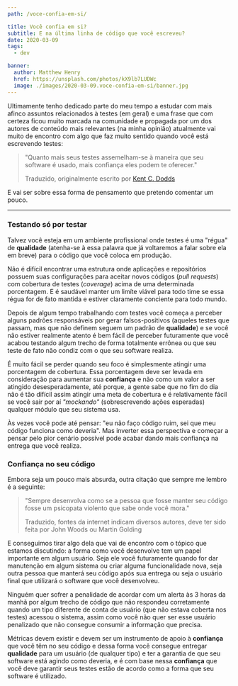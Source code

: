 ```yaml
---
path: /voce-confia-em-si/

title: Você confia em si?
subtitle: E na última linha de código que você escreveu?
date: 2020-03-09
tags:
  - dev

banner:
  author: Matthew Henry
  href: https://unsplash.com/photos/kX9lb7LUDWc
  image: ./images/2020-03-09.voce-confia-em-si/banner.jpg
---
```


Ultimamente tenho dedicado parte do meu tempo a estudar com mais afinco assuntos relacionados à testes (em geral) e uma frase que com certeza ficou muito marcada na comunidade e propagada por um dos autores de conteúdo mais relevantes (na minha opinião) atualmente vai muito de encontro com algo que faz muito sentido quando você está escrevendo testes:

> "Quanto mais seus testes assemelham-se à maneira que seu software é usado, mais confiança eles podem te oferecer."
>
> Traduzido, originalmente escrito por [Kent C. Dodds](https://twitter.com/kentcdodds/status/977018512689455106)

E vai ser sobre essa forma de pensamento que pretendo comentar um pouco.

---

### Testando só por testar
Talvez você esteja em um ambiente profissional onde testes é uma "régua" de **qualidade** (atenha-se à essa palavra que já voltaremos a falar sobre ela em breve) para o código que você coloca em produção.

Não é difícil encontrar uma estrutura onde aplicações e repositórios possuem suas configurações para aceitar novos códigos (*pull requests*) com cobertura de testes (*coverage*) acima de uma determinada porcentagem. E é saudável manter um limíte viável para todo time se essa régua for de fato mantida e estiver claramente conciente para todo mundo.

Depois de algum tempo trabalhando com testes você começa a perceber alguns padrões responsáveis por gerar falsos-positivos (aqueles testes que passam, mas que não definem seguem um padrão de **qualidade**) e se você não estiver realmente atento é bem fácil de perceber futuramente que você acabou testando algum trecho de forma totalmente errônea ou que seu teste de fato não condiz com o que seu software realiza.

É muito fácil se perder quando seu foco é simplesmente atingir uma porcentagem de cobertura.
Essa porcentagem deve ser levada em consideração para aumentar sua **confiança** e não como um valor a ser atingido desesperadamente, até porque, a gente sabe que no fim do dia não é tão difícil assim atingir uma meta de cobertura e é relativamente fácil se você sair por aí *"mockando"* (sobrescrevendo ações esperadas) qualquer módulo que seu sistema usa.

Às vezes você pode até pensar: "eu não faço código ruim, sei que meu código funciona como deveria". Mas inverter essa perspectiva e começar a pensar pelo pior cenário possível pode acabar dando mais confiança na entrega que você realiza.

### Confiança no seu código
Embora seja um pouco mais absurda, outra citação que sempre me lembro é a seguinte:

> "Sempre desenvolva como se a pessoa que fosse manter seu código fosse um psicopata violento que sabe onde você mora."
>
> Traduzido, fontes da internet indicam diversos autores, deve ter sido feita por John Woods ou Martin Golding

E conseguimos tirar algo dela que vai de encontro com o tópico que estamos discutindo: a forma como você desenvolve tem um papel importante em algum usuário.
Seja ele você futuramente quando for dar manutenção em algum sistema ou criar alguma funcionalidade nova, seja outra pessoa que manterá seu código após sua entrega ou seja o usuário final que utilizará o software que você desenvolveu.

Ninguém quer sofrer a penalidade de acordar com um alerta às 3 horas da manhã por algum trecho de código que não respondeu corretamente quando um tipo diferente de conta de usuário (que não estava coberta nos testes) acessou o sistema, assim como você não quer ser esse usuário penalizado que não consegue consumir a informação que precisa.

Métricas devem existir e devem ser um instrumento de apoio à **confiança** que você têm no seu código e dessa forma você consegue entregar **qualidade** para um usuário (de qualquer tipo) e ter a garantia de que seu software está agindo como deveria, e é com base nessa **confiança** que você deve garantir seus testes estão de acordo como a forma que seu software é utilizado.
